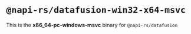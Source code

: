 # `@napi-rs/datafusion-win32-x64-msvc`

This is the **x86_64-pc-windows-msvc** binary for `@napi-rs/datafusion`
